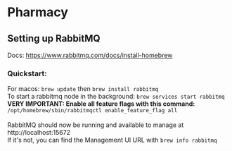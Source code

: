 # Pharmacy

## Setting up RabbitMQ

Docs: https://www.rabbitmq.com/docs/install-homebrew
<br>
### Quickstart:
For macos: `brew update` then `brew install rabbitmq`
<br>
To start a rabbitmq node in the background: `brew services start rabbitmq`
<br>
<strong>VERY IMPORTANT: Enable all feature flags with this command:</strong> `/opt/homebrew/sbin/rabbitmqctl enable_feature_flag all`
<br><br>
RabbitMQ should now be running and available to manage at http://localhost:15672
<br>
If it's not, you can find the Management UI URL with `brew info rabbitmq`